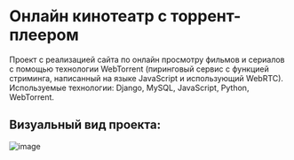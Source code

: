 # Онлайн кинотеатр с торрент-плеером
Проект с реализацией сайта по онлайн просмотру фильмов и сериалов с помощью технологии WebTorrent (пиринговый сервис с функцией стриминга, написанный на языке JavaScript и использующий WebRTC).
Используемые технологии: Django, MySQL, JavaScript, Python, WebTorrent.

## Визуальный вид проекта:

![image](https://github.com/user-attachments/assets/3c035b86-1485-4489-a3d1-b28fe47fc5af)
